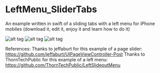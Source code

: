 # LeftMenu_SliderTabs
An example written in swift of a sliding tabs with a left menu for iPhone mobiles (download it, edit it, enjoy it and learn how to do it)

![alt tag](https://raw.githubusercontent.com/ernsferrari/LeftMenu_SliderTabs/master/Images/first_tab.png)
![alt tag](https://raw.githubusercontent.com/ernsferrari/LeftMenu_SliderTabs/master/Images/second_tab.png)
![alt tag](https://raw.githubusercontent.com/ernsferrari/LeftMenu_SliderTabs/master/Images/menu.png)

References:
Thanks to jeffaburt for this example of a page slider: https://github.com/jeffaburt/UIPageViewController-Post
Thanks to ThornTechPublic for this example of a left menu: https://github.com/ThornTechPublic/LeftSlideoutMenu
